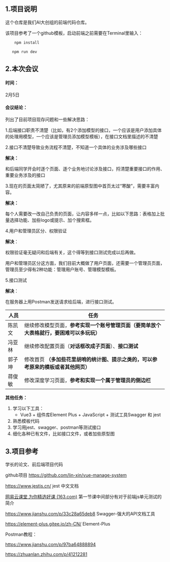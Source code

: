 ## 1.项目说明

这个仓库是我们AI大创组的前端代码仓库。

该项目参考了一个github模板，启动前端之前需要在Terminal里输入：

```bash
	npm install

​	npm run dev
```



## 2.本次会议

#### **时间**：

2月5日

#### 会议结论：

列出了目前项目现存问题和一些解决思路：

1.后端接口职责不清楚（比如，有2个添加模型的接口，一个应该是用户添加具体的处理用模型，一个应该是管理员添加模型模板），在接口文档里描述的不清楚



2.接口不清楚导致业务流程不清楚，不知道一个具体的业务涉及哪些接口

**解决：**

和后端同学开会时逐个页面、逐个业务地讨论涉及接口，捋清楚重要接口的作用、重要业务涉及的接口



3.现在的页面太简陋了，尤其原来的前端原型图中首页太过“寒酸”，需要丰富内容。

**解决：**

每个人需要改一改自己负责的页面，让内容多样一点，比如以下思路：表格加上批量选择功能、加些logo或提示、加个搜索框。



4.用户和管理员区分、权限验证

**解决**：

权限验证毫无疑问和后端有关，这个得等到接口测试完成以后再做。

用户和管理员区分这方面，我们目前大概做了用户页面，还需要一个管理员页面，管理员至少得有2种功能：管理用户账号、管理模型模板。



5.接口测试

**解决**：

在服务器上用Postman发送请求给后端，进行接口测试。



| 人员   | 任务                                                         |
| ------ | ------------------------------------------------------------ |
| 陈凯文 | 继续修改模型页面，**参考实现一个账号管理页面（要简单放个大表格就行，要困难可以多玩玩）** |
| 冯亚林 | 继续修改配置页面（**对话框改成子页面**）、**接口测试**       |
| 郭子坤 | 修改首页  **（多加些花里胡哨的统计图、提示之类的，可以参考原来的模板或者其他网页）** |
| 蒋俊敏 | 修改深度学习页面，**参考和实现一个属于管理员的侧边栏**       |

**其他任务：**

1. 学习以下工具：
   - Vue3 +  组件库Element Plus + JavaScript + 测试工具Swagger 和 jest
2. 熟悉模板代码
3. 学习用jest、swagger、postman等测试接口
4. 细化各种已有文件，比如接口文件，或者加些原型图



## 3.项目参考

学长的论文、前后端项目代码

github项目 https://github.com/lin-xin/vue-manage-system

https://www.jestjs.cn/  jest 中文文档

[网易云课堂,为你精选好课 (163.com)](https://live.study.163.com/live/index.html?courseId=100100540&lesson=104596209&liveId=17dabaf6fb35&staffFree=true&_now=1642757470866) 第一节课中间部分有对于前端js单元测试的简介

https://www.jianshu.com/p/33c28a65deb8 Swagger-强大的API文档工具

https://element-plus.gitee.io/zh-CN/ Element-Plus



Postman教程：

https://www.jianshu.com/p/97ba64888894

https://zhuanlan.zhihu.com/p/41212281
